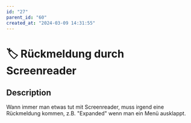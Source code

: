 ```yaml
---
id: "27"
parent_id: "60"
created_at: "2024-03-09 14:31:55"
---
```


# 🏷️ Rückmeldung durch Screenreader

## Description

Wann immer man etwas tut mit Screenreader, muss irgend eine Rückmeldung kommen, z.B. "Expanded" wenn man ein Menü ausklappt.